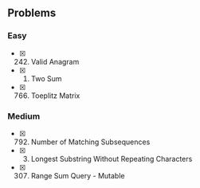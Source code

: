 ## Problems

### Easy
- [x] 242. Valid Anagram
- [x] 1. Two Sum
- [x] 766. Toeplitz Matrix

### Medium
- [x] 792. Number of Matching Subsequences
- [x] 3. Longest Substring Without Repeating Characters
- [x] 307. Range Sum Query - Mutable
